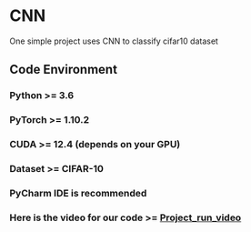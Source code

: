 # CNN
One simple project uses CNN to classify cifar10 dataset

## Code Environment

### Python >= 3.6
### PyTorch >= 1.10.2
### CUDA >= 12.4 (depends on your GPU)
### Dataset >= CIFAR-10
### PyCharm IDE is recommended
### Here is the video for our code >= [Project_run_video](https://xmueducn-my.sharepoint.com/:v:/g/personal/cys2209186_xmu_edu_my/EVMsvdX0uLtIgLb_sdOOx1EBRN-DoqN-XIuUVEo5SkdDtg?e=YHT5Fb)
